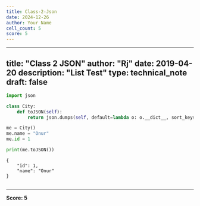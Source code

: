 ```yaml
---
title: Class-2-Json
date: 2024-12-26
author: Your Name
cell_count: 5
score: 5
---
```


---
title: "Class 2 JSON"
author: "Rj"
date: 2019-04-20
description: "List Test"
type: technical_note
draft: false
---

```python
import json
```


```python
class City:
    def toJSON(self):
        return json.dumps(self, default=lambda o: o.__dict__, sort_keys=True, indent=4)
```


```python
me = City()
me.name = "Onur"
me.id = 1

print(me.toJSON())  
```

    {
        "id": 1,
        "name": "Onur"
    }



```python

```


---
**Score: 5**